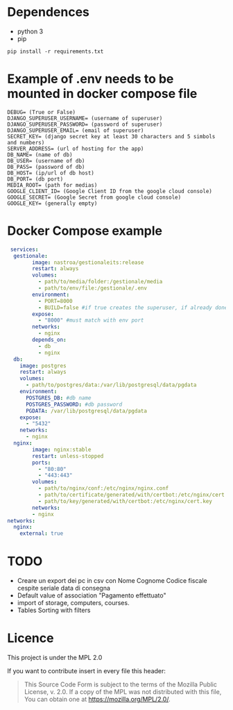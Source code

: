 # Dependences

- python 3
- pip

`pip install -r requirements.txt`

# Example of .env needs to be mounted in docker compose file

```
DEBUG= (True or False)
DJANGO_SUPERUSER_USERNAME= (username of superuser)
DJANGO_SUPERUSER_PASSWORD= (password of superuser)
DJANGO_SUPERUSER_EMAIL= (email of superuser)
SECRET_KEY= (django secret key at least 30 characters and 5 simbols and numbers)
SERVER_ADDRESS= (url of hosting for the app)
DB_NAME= (name of db)
DB_USER= (username of db)
DB_PASS= (password of db)
DB_HOST= (ip/url of db host)
DB_PORT= (db port)
MEDIA_ROOT= (path for medias)
GOOGLE_CLIENT_ID= (Google Client ID from the google cloud console)
GOOGLE_SECRET= (Google Secret from google cloud console)
GOOGLE_KEY= (generally empty)
```

# Docker Compose example

```yaml
 services:
  gestionale:
        image: nastroa/gestionaleits:release
        restart: always
        volumes:
          - path/to/media/folder:/gestionale/media
          - path/to/env/file:/gestionale/.env
        environment:
          - PORT=8000
          - BUILD=false #if true creates the superuser, if already done please set it false
        expose:
          - "8000" #must match with env port
        networks:
          - nginx
        depends_on:
          - db
          - nginx
  db:
    image: postgres
    restart: always
    volumes:
      - path/to/postgres/data:/var/lib/postgresql/data/pgdata
    environment:
      POSTGRES_DB: #db name
      POSTGRES_PASSWORD: #db password
      PGDATA: /var/lib/postgresql/data/pgdata
    expose:
      - "5432"
    networks:
      - nginx
  nginx:
        image: nginx:stable
        restart: unless-stopped
        ports:
          - "80:80"
          - "443:443"
        volumes:
          - path/to/nginx/conf:/etc/nginx/nginx.conf
          - path/to/certificate/generated/with/certbot:/etc/nginx/cert.crt
          - path/to/key/generated/with/certbot:/etc/nginx/cert.key
        networks:
        - nginx
networks:
  nginx:
    external: true
```

# TODO

- Creare un export dei pc in csv con Nome Cognome Codice fiscale cespite seriale data di consegna
- Default value of association "Pagamento effettuato"
- import of storage, computers, courses.
- Tables Sorting with filters

# Licence

This project is under the MPL 2.0

If you want to contribute insert in every file this header:
> This Source Code Form is subject to the terms of the Mozilla Public
License, v. 2.0. If a copy of the MPL was not distributed with this
file, You can obtain one at https://mozilla.org/MPL/2.0/.
